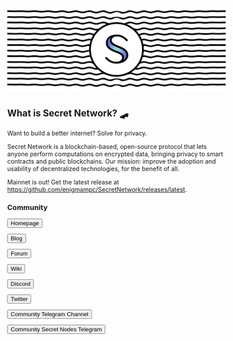 <!-- Hero -->
<columns mode="slim">
<block>

![cover](./img/header.png)

</block>
</columns>

<columns mode="slim">

## What is Secret Network? 🛹

Want to build a better internet? Solve for privacy.

Secret Network is a blockchain-based, open-source protocol that lets anyone perform computations on encrypted data, bringing privacy to smart contracts and public blockchains. Our mission: improve the adoption and usability of decentralized technologies, for the benefit of all.

Mainnet is out! Get the latest release at https://github.com/enigmampc/SecretNetwork/releases/latest.

### Community

</columns>

<columns mode="slim" number="2">
<block>

[<button> <block>Homepage</block ></button>](https://scrt.network)

[<button><block >Blog</block > </button>](https://blog.scrt.network)

[<button><block >Forum</block > </button>](https://forum.scrt.network)

[<button> <block >Wiki</block > </button>](https://learn.scrt.network)

</block>

<block>

[<button> <block >Discord</block > </button>](https://discord.com/invite/SJK32GY)

[<button><block >Twitter</block > </button>](https://twitter.com/SecretNetwork)

[<button><block >Community Telegram Channel</block ></button>](https://t.me/SCRTnetwork)

[<button> <block >Community Secret Nodes Telegram</block > </button>](https://t.me/secretnodes)

</block>

</columns>
